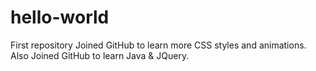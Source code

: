 # hello-world
First repository
Joined GitHub to learn more CSS styles and animations.
Also Joined GitHub to learn Java & JQuery.
